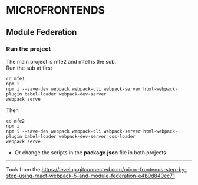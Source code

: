 # MICROFRONTENDS
## Module Federation

### Run the project

The main project is mfe2 and mfe1 is the sub.<br/>
Run the sub at first
```
cd mfe1
npm i
npm i --save-dev webpack webpack-cli webpack-server html-webpack-plugin babel-loader webpack-dev-server
webpack serve
```

Then

```
cd mfe2
npm i
npm i --save-dev webpack webpack-cli webpack-server html-webpack-plugin babel-loader webpack-dev-server css-loader
webpack serve
```

* Or change the scripts in the **package.json** file in both projects

___

Took from the https://levelup.gitconnected.com/micro-frontends-step-by-step-using-react-webpack-5-and-module-federation-e4b9d840ec71
